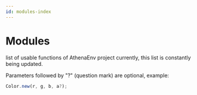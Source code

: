```yaml
---
id: modules-index
---
```


# Modules

list of usable functions of AthenaEnv project currently, this list is constantly being updated.

Parameters followed by "?" (question mark) are optional, example:

```js
Color.new(r, g, b, a?); 
```